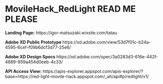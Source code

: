 # MovileHack_RedLight READ ME PLEASE

<p> <b>Landing Page:</b> https://igor-matsuzaki.wixsite.com/tatau</p>
<p> <b> Adobe XD Public Prototype </b> https://xd.adobe.com/view/53d7f01c-b24a-4595-6cef-f09b6dcf3d77-25e6/ </p>
<p> <b> Adobe XD Design Specs  </b> https://xd.adobe.com/spec/3a0283d3-616e-442f-4889-859a454d0eeb-4c33/ </p>
<p> <b>API Access View:</b> https://apis-explorer.appspot.com/apis-explorer/?base=https://red-light-movile-hack.appspot.com/_ah/api#p/redlight/v1/</p>
